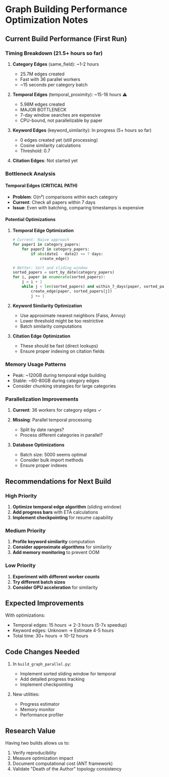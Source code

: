 # Graph Building Performance Optimization Notes

## Current Build Performance (First Run)

### Timing Breakdown (21.5+ hours so far)
1. **Category Edges** (same_field): ~1-2 hours
   - 25.7M edges created
   - Fast with 36 parallel workers
   - ~15 seconds per category batch

2. **Temporal Edges** (temporal_proximity): ~15-16 hours ⚠️
   - 5.98M edges created
   - MAJOR BOTTLENECK
   - 7-day window searches are expensive
   - CPU-bound, not parallelizable by paper

3. **Keyword Edges** (keyword_similarity): In progress (5+ hours so far)
   - 0 edges created yet (still processing)
   - Cosine similarity calculations
   - Threshold: 0.7

4. **Citation Edges**: Not started yet

### Bottleneck Analysis

#### Temporal Edges (CRITICAL PATH)
- **Problem**: O(n²) comparisons within each category
- **Current**: Check all papers within 7 days
- **Issue**: Even with batching, comparing timestamps is expensive

#### Potential Optimizations

1. **Temporal Edge Optimization**
   ```python
   # Current: Naive approach
   for paper1 in category_papers:
       for paper2 in category_papers:
           if abs(date1 - date2) <= 7 days:
               create_edge()
   
   # Better: Sort and sliding window
   sorted_papers = sort_by_date(category_papers)
   for i, paper in enumerate(sorted_papers):
       j = i + 1
       while j < len(sorted_papers) and within_7_days(paper, sorted_papers[j]):
           create_edge(paper, sorted_papers[j])
           j += 1
   ```

2. **Keyword Similarity Optimization**
   - Use approximate nearest neighbors (Faiss, Annoy)
   - Lower threshold might be too restrictive
   - Batch similarity computations

3. **Citation Edge Optimization**
   - These should be fast (direct lookups)
   - Ensure proper indexing on citation fields

### Memory Usage Patterns
- Peak: ~120GB during temporal edge building
- Stable: ~60-80GB during category edges
- Consider chunking strategies for large categories

### Parallelization Improvements

1. **Current**: 36 workers for category edges ✓
2. **Missing**: Parallel temporal processing
   - Split by date ranges?
   - Process different categories in parallel?

3. **Database Optimizations**
   - Batch size: 5000 seems optimal
   - Consider bulk import methods
   - Ensure proper indexes

## Recommendations for Next Build

### High Priority
1. **Optimize temporal edge algorithm** (sliding window)
2. **Add progress bars** with ETA calculations
3. **Implement checkpointing** for resume capability

### Medium Priority
1. **Profile keyword similarity** computation
2. **Consider approximate algorithms** for similarity
3. **Add memory monitoring** to prevent OOM

### Low Priority
1. **Experiment with different worker counts**
2. **Try different batch sizes**
3. **Consider GPU acceleration** for similarity

## Expected Improvements

With optimizations:
- Temporal edges: 15 hours → 2-3 hours (5-7x speedup)
- Keyword edges: Unknown → Estimate 4-5 hours
- Total time: 30+ hours → 10-12 hours

## Code Changes Needed

1. In `build_graph_parallel.py`:
   - Implement sorted sliding window for temporal
   - Add detailed progress tracking
   - Implement checkpointing

2. New utilities:
   - Progress estimator
   - Memory monitor
   - Performance profiler

## Research Value

Having two builds allows us to:
1. Verify reproducibility
2. Measure optimization impact
3. Document computational cost (ANT framework)
4. Validate "Death of the Author" topology consistency

